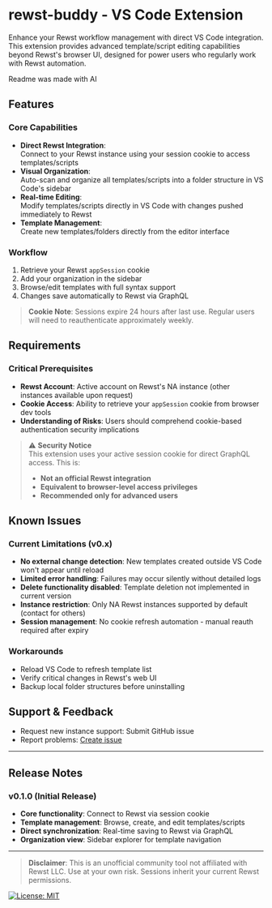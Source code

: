 # rewst-buddy - VS Code Extension

Enhance your Rewst workflow management with direct VS Code integration. This extension provides advanced template/script editing capabilities beyond Rewst's browser UI, designed for power users who regularly work with Rewst automation.

Readme was made with AI

## Features

### Core Capabilities
- **Direct Rewst Integration**:  
  Connect to your Rewst instance using your session cookie to access templates/scripts
- **Visual Organization**:  
  Auto-scan and organize all templates/scripts into a folder structure in VS Code's sidebar
- **Real-time Editing**:  
  Modify templates/scripts directly in VS Code with changes pushed immediately to Rewst
- **Template Management**:  
  Create new templates/folders directly from the editor interface

### Workflow
1. Retrieve your Rewst `appSession` cookie
2. Add your organization in the sidebar
3. Browse/edit templates with full syntax support
4. Changes save automatically to Rewst via GraphQL

> **Cookie Note**: Sessions expire 24 hours after last use. Regular users will need to reauthenticate approximately weekly.

## Requirements

### Critical Prerequisites
- **Rewst Account**: Active account on Rewst's NA instance (other instances available upon request)
- **Cookie Access**: Ability to retrieve your `appSession` cookie from browser dev tools
- **Understanding of Risks**: Users should comprehend cookie-based authentication security implications

> :warning: **Security Notice**  
> This extension uses your active session cookie for direct GraphQL access. This is:
> - **Not an official Rewst integration**
> - **Equivalent to browser-level access privileges**
> - **Recommended only for advanced users**

## Known Issues

### Current Limitations (v0.x)
- **No external change detection**: New templates created outside VS Code won't appear until reload
- **Limited error handling**: Failures may occur silently without detailed logs
- **Delete functionality disabled**: Template deletion not implemented in current version
- **Instance restriction**: Only NA Rewst instances supported by default (contact for others)
- **Session management**: No cookie refresh automation - manual reauth required after expiry

### Workarounds
- Reload VS Code to refresh template list
- Verify critical changes in Rewst's web UI
- Backup local folder structures before uninstalling

## Support & Feedback
- Request new instance support: Submit GitHub issue
- Report problems: [Create issue](https://github.com/Brostash/rewst-buddy/issues)

---

## Release Notes

### v0.1.0 (Initial Release)
- **Core functionality**: Connect to Rewst via session cookie
- **Template management**: Browse, create, and edit templates/scripts
- **Direct synchronization**: Real-time saving to Rewst via GraphQL
- **Organization view**: Sidebar explorer for template navigation

---

> **Disclaimer**: This is an unofficial community tool not affiliated with Rewst LLC. Use at your own risk. Sessions inherit your current Rewst permissions.

[![License: MIT](https://img.shields.io/badge/License-MIT-yellow.svg)](https://opensource.org/licenses/MIT)
